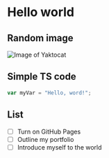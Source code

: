 # Hello world
## Random image 
![Image of Yaktocat](https://octodex.github.com/images/yaktocat.png)
## Simple TS code
``` typescript
var myVar = "Hello, word!";
```
## List
- [ ] Turn on GitHub Pages
- [ ] Outline my portfolio
- [ ] Introduce myself to the world
